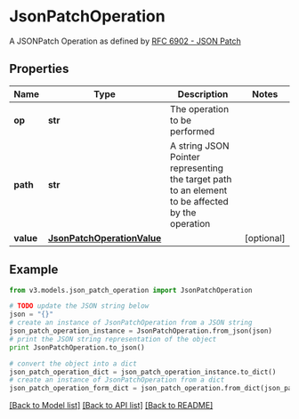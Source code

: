 # JsonPatchOperation

A JSONPatch Operation as defined by [RFC 6902 - JSON Patch](https://tools.ietf.org/html/rfc6902)

## Properties
Name | Type | Description | Notes
------------ | ------------- | ------------- | -------------
**op** | **str** | The operation to be performed | 
**path** | **str** | A string JSON Pointer representing the target path to an element to be affected by the operation | 
**value** | [**JsonPatchOperationValue**](JsonPatchOperationValue.md) |  | [optional] 

## Example

```python
from v3.models.json_patch_operation import JsonPatchOperation

# TODO update the JSON string below
json = "{}"
# create an instance of JsonPatchOperation from a JSON string
json_patch_operation_instance = JsonPatchOperation.from_json(json)
# print the JSON string representation of the object
print JsonPatchOperation.to_json()

# convert the object into a dict
json_patch_operation_dict = json_patch_operation_instance.to_dict()
# create an instance of JsonPatchOperation from a dict
json_patch_operation_form_dict = json_patch_operation.from_dict(json_patch_operation_dict)
```
[[Back to Model list]](../README.md#documentation-for-models) [[Back to API list]](../README.md#documentation-for-api-endpoints) [[Back to README]](../README.md)


